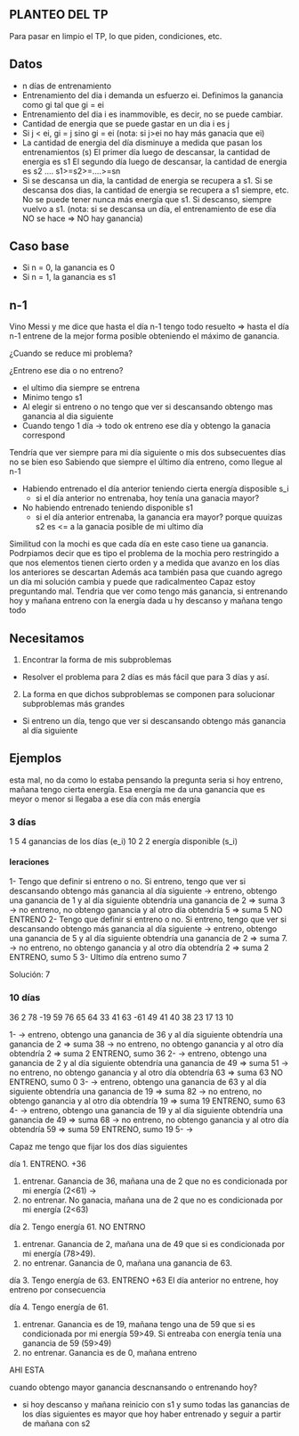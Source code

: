 ## PLANTEO DEL TP
Para pasar en limpio el TP, lo que piden, condiciones, etc.

## Datos
- n días de entrenamiento
- Entrenamiento del dia i demanda un esfuerzo ei. Definimos la ganancia como gi tal que
  gi = ei
- Entrenamiento del dia i es inammovible, es decir, no se puede cambiar.
- Cantidad de energia que se puede gastar en un dia i es j
- Si j < ei, gi = j sino gi = ei (nota: si j>ei no hay más ganacia que ei)
- La cantidad de energia del día disminuye a medida que pasan los entrenamientos (s)
  El primer día luego de descansar, la cantidad de energia es s1
  El segundo día luego de descansar, la cantidad de energia es s2
  .... s1>=s2>=....>=sn
- Si se descansa un dia, la cantidad de energia se recupera a s1. Si se descansa dos dias, la cantidad de energia se recupera a s1 siempre, etc. No se puede tener nunca más energía que s1. Si descanso, siempre vuelvo a s1.
  (nota: si se descansa un día, el entrenamiento de ese día NO se hace => NO hay ganancia)

## Caso base
- Si n = 0, la ganancia es 0
- Si n = 1, la ganancia es s1


## n-1
Vino Messi y me dice que hasta el día n-1 tengo todo resuelto => hasta el día n-1 entrene de la mejor forma posible obteniendo el máximo de ganancia.

¿Cuando se reduce mi problema?

¿Entreno ese dia o no entreno?
- el ultimo dia siempre se entrena
- Minimo tengo s1
- Al elegir si entreno o no tengo que ver si descansando obtengo mas ganancia al dia siguiente
- Cuando tengo 1 día -> todo ok entreno ese día y obtengo la ganacia correspond

Tendría que ver siempre para mi día siguiente o mis dos subsecuentes días no se bien eso
Sabiendo que siempre el último día entreno, como llegue al n-1
- Habiendo entrenado el día anterior teniendo cierta energía disposible s_i
    - si el día anterior no entrenaba, hoy tenía una ganacia mayor?
- No habiendo entrenado teniendo disponible s1
    - si el día anterior entrenaba, la ganancia era mayor? porque quuizas s2 es <= a la ganacia posible de mi ultimo día 

Similitud con la mochi es que cada día en este caso tiene ua ganancia. Podrpiamos decir que es tipo el problema de la mochia pero restringido a que 
nos elementos tienen cierto orden y a medida que avanzo en los días los anteriores se descartan
Además aca también pasa que cuando agrego un día mi solución cambia y puede que radicalmenteo
Capaz estoy preguntando mal. Tendria que ver como tengo más ganancia, si entrenando hoy y mañana entreno con la energía dada u hy descanso y mañana tengo todo



## Necesitamos
1. Encontrar la forma de mis subproblemas
  - Resolver el problema para 2 días es más fácil que para 3 días y así. 
2. La forma en que dichos subproblemas se componen para solucionar subproblemas más grandes
  - Si entreno un día, tengo que ver si descansando obtengo más ganancia al día siguiente

## Ejemplos

esta mal, no da como lo estaba pensando
la pregunta seria si hoy entreno, mañana tengo cierta energía. Esa energía me da una ganancia que es meyor o menor si llegaba a ese día con más energía

### 3 días
1 5 4 ganancias de los días (e_i)
10 2 2 energía disponible (s_i)

#### Ieraciones
1- Tengo que definir si entreno o no. Si entreno, tengo que ver si descansando obtengo más ganancia al día siguiente
    -> entreno, obtengo una ganancia de 1 y al día siguiente obtendría una ganancia de 2 => suma 3
    -> no entreno, no obtengo ganancia y al otro día obtendría 5 => suma 5
    NO ENTRENO
2- Tengo que definir si entreno o no. Si entreno, tengo que ver si descansando obtengo más ganancia al día siguiente
    -> entreno, obtengo una ganancia de 5 y al día siguiente obtendría una ganancia de 2 => suma 7. 
    -> no entreno, no obtengo ganancia y al otro día obtendría 2 => suma 2
    ENTRENO, sumo 5
3- Ultimo día entreno sumo 7

Solución: 7

### 10 días
36 2 78 -19 59 76 65 64 33 41
63 -61 49 41 40 38 23 17 13 10

1- -> entreno, obtengo una ganancia de 36 y al día siguiente obtendría una ganancia de 2 => suma 38
    -> no entreno, no obtengo ganancia y al otro día obtendría 2 => suma 2
    ENTRENO, sumo 36
2- -> entreno, obtengo una ganancia de 2 y al día siguiente obtendría una ganancia de 49 => suma 51
    -> no entreno, no obtengo ganancia y al otro día obtendría 63 => suma 63
    NO ENTRENO, sumo 0
3- -> entreno, obtengo una ganancia de 63 y al día siguiente obtendría una ganancia de 19 => suma 82
    -> no entreno, no obtengo ganancia y al otro día obtendría 19 => suma 19
    ENTRENO, sumo 63
4- -> entreno, obtengo una ganancia de 19 y al día siguiente obtendría una ganancia de 49 => suma 68
    -> no entreno, no obtengo ganancia y al otro día obtendría 59 => suma 59
    ENTRENO, sumo 19
5- ->



Capaz me tengo que fijar los dos días siguientes

día 1. ENTRENO. +36
1) entrenar. Ganancia de 36, mañana una de 2 que no es condicionada por mi energía (2<61) -> 
2) no entrenar. No ganacia, mañana una de 2 que no es condicionada por mi energía (2<63)

día 2. Tengo energía 61. NO ENTRNO
1) entrenar. Ganancia de 2, mañana una de 49 que si es condicionada por mi energía (78>49). 
2) no entrenar. Ganancia de 0, mañana una ganancia de 63.

día 3. Tengo energía de 63. ENTRENO +63
El día anterior no entrene, hoy entreno por consecuencia

día 4. Tengo energía de 61.
1) entrenar. Ganancia es de 19, mañana tengo una de 59 que si es condicionada por mi energía 59>49. Si entreaba con energía tenía una ganancia de 59 (59>49)
2) no entrenar. Ganancia es de 0, mañana entreno


AHI ESTA 

cuando obtengo mayor ganancia
descnansando o entrenando hoy?
- si hoy descanso y mañana reinicio con s1 y sumo todas las ganancias de los días siguientes
es mayor que hoy haber entrenado y seguir a partir de mañana con s2